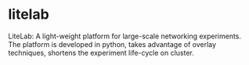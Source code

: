 litelab
=======

LiteLab: A light-weight platform for large-scale networking experiments. The platform is developed in python, takes advantage of overlay techniques, shortens the experiment life-cycle on cluster.